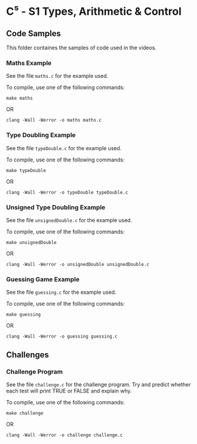 # C⁵ - S1 Types, Arithmetic & Control

## Code Samples

This folder containes the samples of code used in the videos.

### Maths Example

See the file `maths.c` for the example used.

To compile, use one of the following commands:

```
make maths
```

OR

```
clang -Wall -Werror -o maths maths.c
```

### Type Doubling Example

See the file `typeDouble.c` for the example used.

To compile, use one of the following commands:

```
make typeDouble
```

OR

```
clang -Wall -Werror -o typeDouble typeDouble.c
```

### Unsigned Type Doubling Example

See the file `unsignedDouble.c` for the example used.

To compile, use one of the following commands:

```
make unsignedDouble
```

OR

```
clang -Wall -Werror -o unsignedDouble unsignedDouble.c
```

### Guessing Game Example

See the file `guessing.c` for the example used.

To compile, use one of the following commands:

```
make guessing
```

OR

```
clang -Wall -Werror -o guessing guessing.c
```

## Challenges

### Challenge Program

See the file `challenge.c` for the challenge program.
Try and predict whether each test will print TRUE or
FALSE and explain why.

To compile, use one of the following commands:

```
make challenge
```

OR

```
clang -Wall -Werror -o challenge challenge.c
```
